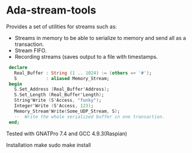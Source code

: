 # Ada-stream-tools

Provides a set of utilities for streams such as:

 * Streams in memory to be able to serialize to memory and send all as a transaction.
 * Stream FIFO.
 * Recording streams (saves output to a file with timestamps.


`````Ada
 declare
   Real_Buffer : String (1 .. 1024) := (others => '#');
   S           : aliased Memory_Stream;
 begin
   S.Set_Address (Real_Buffer'Address);
   S.Set_Length (Real_Buffer'Length);
   String'Write (S'Access, "funky");
   Integer'Write (S'Access, 123);
   Memory_Stream'Write(Some_UDP_Stream, S);
   --  Write the whole serialized buffer in one transaction.
 end;
`````

Tested with GNATPro 7.4 and GCC 4.9.3(Raspian)

Installation
make
sudo make install
